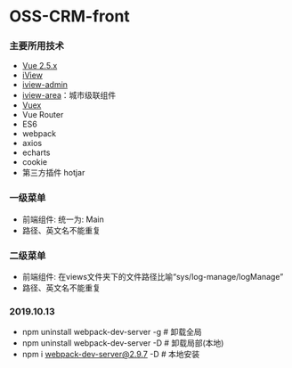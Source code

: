 # OSS-CRM-front

### 主要所用技术
- [Vue 2.5.x](https://cn.vuejs.org/)
- [iView](https://www.iviewui.com/)
- [iview-admin](https://github.com/iview/iview-admin)
- [iview-area](https://github.com/iview/iview-area)：城市级联组件
- [Vuex](https://vuex.vuejs.org/zh-cn/)
- Vue Router
- ES6
- webpack
- axios
- echarts
- cookie
- 第三方插件 hotjar


### 一级菜单
- 前端组件: 统一为: Main
- 路径、英文名不能重复

### 二级菜单
- 前端组件: 在views文件夹下的文件路径比喻“sys/log-manage/logManage”
- 路径、英文名不能重复


### 2019.10.13
- npm uninstall webpack-dev-server -g      # 卸载全局
- npm uninstall webpack-dev-server -D     # 卸载局部(本地) 
- npm i webpack-dev-server@2.9.7 -D   # 本地安装
